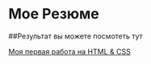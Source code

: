 # Мое Резюме 

##Результат вы можете посмотеть тут

[Моя первая работа на HTML & CSS](https://github.com/reo750/portfolio123)
